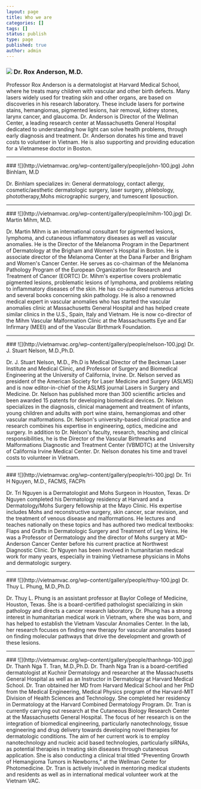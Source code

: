 ```yaml
---
layout: page
title: Who we are
categories: []
tags: []
status: publish
type: page
published: true
author: admin
---
```


### ![](http://vietnamvac.org/wp-content/gallery/people/rox-100.jpg) Dr. Rox Anderson, M.D.

Professor Rox Anderson is a dermatologist at Harvard Medical School, where he treats many children with vascular and other birth defects. Many lasers widely used for treating skin and other organs, are based on discoveries in his research laboratory. These include lasers for portwine stains, hemangiomas, pigmented lesions, hair removal, kidney stones, larynx cancer, and glaucoma. Dr. Anderson is Director of the Wellman Center, a leading research center at Massachusetts General Hospital dedicated to understanding how light can solve health problems, through early diagnosis and treatment. Dr. Anderson donates his time and travel costs to volunteer in Vietnam. He is also supporting and providing education for a Vietnamese doctor in Boston.

<hr>
###  ![](http://vietnamvac.org/wp-content/gallery/people/john-100.jpg) John Binhlam, M.D

Dr. Binhlam specializes in: General dermatology, contact allergy, cosmetic/aesthetic dermatologic surgery, laser surgery, phlebology, phototherapy,Mohs micrographic surgery, and tumescent liposuction.

<hr>
###  ![](http://vietnamvac.org/wp-content/gallery/people/mihm-100.jpg) Dr. Martin Mihm, M.D.

Dr. Martin Mihm is an international consultant for pigmented lesions, lymphoma, and cutaneous inflammatory diseases as well as vascular anomalies. He is the Director of the Melanoma Program in the Department of Dermatology at the Brigham and Women's Hospital in Boston. He is associate director of the Melanoma Center at the Dana Farber and Brigham and Women's Cancer Center. He serves as co-chairman of the Melanoma Pathology Program of the European Organization for Research and Treatment of Cancer (EORTC) Dr. Mihm's expertise covers problematic pigmented lesions, problematic lesions of lymphoma, and problems relating to inflammatory diseases of the skin. He has co-authored numerous articles and several books concerning skin pathology. He is also a renowned medical expert in vascular anomalies who has started the vascular anomalies clinic at Massachusetts General Hospital and has helped create similar clinics in the U.S., Spain, Italy and Vietnam. He is now co-director of the Mihm Vascular Malformation Clinic at the Massachusetts Eye and Ear Infirmary (MEEI) and of the Vascular Birthmark Foundation.

<hr>
###  ![](http://vietnamvac.org/wp-content/gallery/people/nelson-100.jpg) Dr. J. Stuart Nelson, M.D.,Ph.D.

Dr. J. Stuart Nelson, M.D., Ph.D is Medical Director of the Beckman Laser Institute and Medical Clinic, and Professor of Surgery and Biomedical Engineering at the University of California, Irvine. Dr. Nelson served as president of the American Society for Laser Medicine and Surgery (ASLMS) and is now editor-in-chief of the ASLMS journal Lasers in Surgery and Medicine. Dr. Nelson has published more than 300 scientific articles and been awarded 15 patents for developing biomedical devices. Dr. Nelson specializes in the diagnosis, clinical management and treatment of infants, young children and adults with port wine stains, hemangiomas and other vascular malformations. Dr. Nelson's university-based clinical practice and research combines his expertise in engineering, optics, medicine and surgery. In addition to Dr. Nelson's faculty, research, teaching and clinical responsibilities, he is the Director of the Vascular Birthmarks and Malformations Diagnostic and Treatment Center (VBMDTC) at the University of California Irvine Medical Center. Dr. Nelson donates his time and travel costs to volunteer in Vietnam.

<hr>
###  ![](http://vietnamvac.org/wp-content/gallery/people/tri-100.jpg) Dr. Tri H Nguyen, M.D., FACMS, FACPh

Dr. Tri Nguyen is a Dermatologist and Mohs Surgeon in Houston, Texas. Dr Nguyen completed his Dermatology residency at Harvard and a Dermatology/Mohs Surgery fellowship at the Mayo Clinic. His expertise includes Mohs and reconstructive surgery, skin cancer, scar revision, and the treatment of venous disease and malformations. He lectures and teaches nationally on these topics and has authored two medical textbooks: Flaps and Grafts in Dermatologic Surgery and Treatment of Leg Veins. He was a Professor of Dermatology and the director of Mohs surgery at MD-Anderson Cancer Center before his current practice at Northwest Diagnostic Clinic. Dr Nguyen has been involved in humanitarian medical work for many years, especially in training Vietnamese physicians in Mohs and dermatologic surgery.

<hr>
###  ![](http://vietnamvac.org/wp-content/gallery/people/thuy-100.jpg) Dr. Thuy L. Phung, M.D.,Ph.D.

Dr. Thuy L. Phung is an assistant professor at Baylor College of Medicine, Houston, Texas. She is a board-certified pathologist specializing in skin pathology and directs a cancer research laboratory. Dr. Phung has a strong interest in humanitarian medical work in Vietnam, where she was born, and has helped to establish the Vietnam Vascular Anomalies Center. In the lab, her research focuses on finding new therapy for vascular anomalies based on finding molecular pathways that drive the development and growth of these lesions.

<hr>
###  ![](http://vietnamvac.org/wp-content/gallery/people/thanhnga-100.jpg) Dr. Thanh Nga T. Tran, M.D.,Ph.D.
Dr. Thanh Nga Tran is a board-certified dermatologist at Kuchnir Dermatology and researcher  at the Massachusetts General Hospital as well as an Instructor in Dermatology at Harvard Medical School. Dr. Tran obtained her MD from Harvard Medical School and her PhD from the Medical Engineering, Medical Physics program of the Harvard-MIT Division of Health Sciences and Technology. She completed her residency in Dermatology at the Harvard Combined Dermatology Program. Dr. Tran is currently carrying out research at the Cutaneous Biology Research Center at the Massachusetts General Hospital. The focus of her research is on the integration of biomedical engineering, particularly nanotechnology, tissue engineering and drug delivery towards developing novel therapies for dermatologic conditions. The aim of her current work is to employ nanotechnology and nucleic acid based technologies, particularly siRNAs, as potential therapies in treating skin diseases through cutaneous application. She is also conducting a clinical trial titled “Preventing Growth of Hemangioma Tumors in Newborns,” at the Wellman Center for Photomedicine. Dr. Tran is actively involved in mentoring medical students and residents as well as in international medical volunteer work at the Vietnam VAC.
